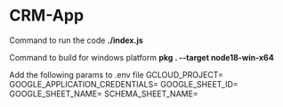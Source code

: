 # CRM-App

Command to run the code
<b>./index.js</b>

Command to build for windows platform
<b>pkg . --target node18-win-x64</b>


Add the following params to .env file
GCLOUD_PROJECT=
GOOGLE_APPLICATION_CREDENTIALS=
GOOGLE_SHEET_ID=
GOOGLE_SHEET_NAME=
SCHEMA_SHEET_NAME=